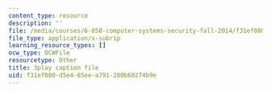 ```yaml
---
content_type: resource
description: ''
file: /media/courses/6-858-computer-systems-security-fall-2014/f31ef080d5e465eea791280b60274b9e_yRVZPvHYHzw.srt
file_type: application/x-subrip
learning_resource_types: []
ocw_type: OCWFile
resourcetype: Other
title: 3play caption file
uid: f31ef080-d5e4-65ee-a791-280b60274b9e
---
```

